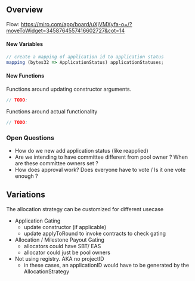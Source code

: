 ## Overview 

Flow: https://miro.com/app/board/uXjVMXyfa-o=/?moveToWidget=3458764557416602727&cot=14


#### New Variables
```javascript
// create a mapping of application id to application status 
mapping (bytes32 => ApplicationStatus) applicationStatuses;


```

#### New Functions

Functions around updating constructor arguments.

```javascript
// TODO:
```

Functions around actual functionality

```javascript
// TODO:
```


### Open Questions

- How do we new add application status (like reapplied)
- Are we intending to have committee different from pool owner ? When are these committee owners set ?
- How does approval work? Does everyone have to vote / Is it one vote enough ? 

## Variations

The allocation strategy can be customized for different usecase

- Application Gating 
    - update constructor (if applicable)
    - update applyToRound to invoke contracts to check gating
- Allocation / Milestone Payout Gating
    - allocators could have SBT/ EAS
    - allocator could just be pool owners
- Not using registry. AKA no projectID 
    - in these cases, an applicationID would have to be generated by the AllocationStrategy